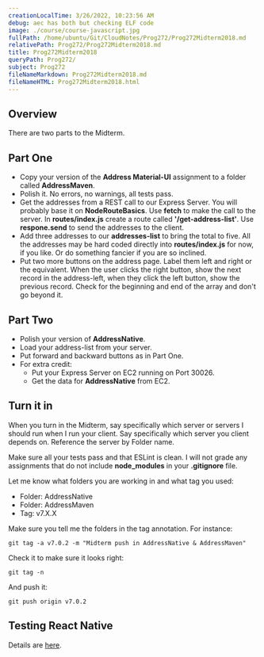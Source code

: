 ```yaml
---
creationLocalTime: 3/26/2022, 10:23:56 AM
debug: aec has both but checking ELF code
image: ./course/course-javascript.jpg
fullPath: /home/ubuntu/Git/CloudNotes/Prog272/Prog272Midterm2018.md
relativePath: Prog272/Prog272Midterm2018.md
title: Prog272Midterm2018
queryPath: Prog272/
subject: Prog272
fileNameMarkdown: Prog272Midterm2018.md
fileNameHTML: Prog272Midterm2018.html
---
```



<!-- toc -->
<!-- tocstop -->

## Overview

There are two parts to the Midterm.

## Part One

- Copy your version of the **Address Material-UI** assignment to a folder called **AddressMaven**.
- Polish it. No errors, no warnings, all tests pass.
- Get the addresses from a REST call to our Express Server. You will probably base it on **NodeRouteBasics**. Use **fetch** to make the call to the server. In **routes/index.js** create a route called **'/get-address-list'**. Use **respone.send** to send the addresses to the client.
- Add three addresses to our **addresses-list** to bring the total to five. All the addresses may be hard coded directly into **routes/index.js** for now, if you like. Or do something fancier if you are so inclined.
- Put two more buttons on the address page. Label them left and right or the equivalent. When the user clicks the right button, show the next record in the address-left, when they click the left button, show the previous record. Check for the beginning and end of the array and don't go beyond it.

## Part Two

- Polish your version of **AddressNative**.
- Load your address-list from your server.
- Put forward and backward buttons as in Part One.
- For extra credit:
	- Put your Express Server on EC2 running on Port 30026.
	- Get the data for **AddressNative** from EC2.

## Turn it in

When you turn in the Midterm, say specifically which server or servers I should run when I run your client. Say specifically which server you client depends on. Reference the server by Folder name.

Make sure all your tests pass and that ESLint is clean. I will not grade any assignments that do not include **node_modules** in your **.gitignore** file.


Let me know what folders you are working in and what tag you used:

- Folder: AddressNative
- Folder: AddressMaven
- Tag: v7.X.X

Make sure you tell me the folders in the tag annotation. For instance:

```
git tag -a v7.0.2 -m "Midterm push in AddressNative & AddressMaven"
```

Check it to make sure it looks right:

```
git tag -n
```

And push it:

```
git push origin v7.0.2
```

## Testing React Native

Details are [here][trn].

[trn]: /javascript-guide/JavaScriptReactNative.html
